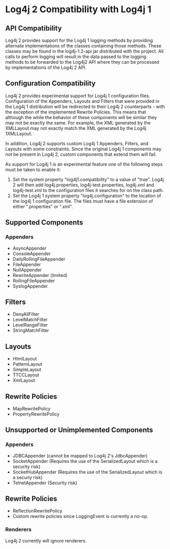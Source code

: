 <!-- vim: set syn=markdown : -->
<!--
 Licensed to the Apache Software Foundation (ASF) under one or more
 contributor license agreements. See the NOTICE file distributed with
 this work for additional information regarding copyright ownership.
 The ASF licenses this file to You under the Apache License, Version 2.0
 (the "License"); you may not use this file except in compliance with
 the License. You may obtain a copy of the License at

         http://www.apache.org/licenses/LICENSE-2.0

 Unless required by applicable law or agreed to in writing, software
 distributed under the License is distributed on an "AS IS" BASIS,
 WITHOUT WARRANTIES OR CONDITIONS OF ANY KIND, either express or implied.
 See the License for the specific language governing permissions and
 limitations under the License.
-->

# Log4j 2 Compatibility with Log4j 1

## API Compatibility

Log4j 2 provides support for the Log4j 1 logging methods by providing alternate implementations 
of the classes containing those methods. These classes may be found in the log4j-1.2-api jar 
distributed with the project. All calls to perform logging will result in the data passed to the logging methods
to be forwarded to the Log4j2 API where they can be processed by implementations of the Log4j 2 API. 

## Configuration Compatibility

Log4j 2 provides experimental support for Log4j 1 configuration files. Configuration of the Appenders, Layouts 
and Filters that were provided in the Log4j 1 distribution will be redirected to their Log4j 2 counterparts - 
with the exception of the implemented Rewrite Policies. This means that although the while the behavior of these 
components will be similar they may not be exactly the same. For example, the XML generated by the XMLLayout may 
not exactly match the XML generated by the Log4j 1XMLLayout. 

In addition, Log4j 2 supports custom Log4j 1 Appenders, Filters, and Layouts with some constraints. Since the 
original Log4j 1 components may not be present in Log4j 2, custom components that extend them will fail. 

As support for Log4j 1 is an experimental feature one of the following steps must be taken to enable it:

1. Set the system property "log4j1.compatibility" to a value of "true". Log4j 2 will then add log4j.properties,
log4j-test.properties, log4j.xml and log4j-test.xml to the configuration files it searches for on the class path.
1. Set the Log4j 1 system property "log4j.configuration" to the location of the log4j 1 configuration file. The 
files must have a file extension of either ".properties" or ".xml".

## Supported Components
### Appenders

* AsyncAppender
* ConsoleAppender
* DailyRollingFileAppender
* FileAppender
* NullAppender
* RewriteAppender (limited)
* RollingFileAppender
* SyslogAppender

## Filters

* DenyAllFilter
* LevelMatchFilter
* LevelRangeFilter
* StringMatchFilter

## Layouts

* HtmlLayout
* PatternLayout
* SimpleLayout
* TTCCLayout
* XmlLayout

## Rewrite Policies

* MapRewritePolicy
* PropertyRewritePolicy

## Unsupported or Unimplemented Components
### Appenders

* JDBCAppender (cannot be mapped to Log4j 2's JdbcAppender)
* SocketAppender (Requires the use of the SerializedLayout which is a security risk)
* SocketHubAppender (Requires the use of the SerializedLayout which is a securiy risk)
* TelnetAppender (Security risk)

## Rewrite Policies

* ReflectionRewritePolicy
* Custom rewrite policies since LoggingEvent is currently a no-op.

### Renderers
Log4j 2 currently will ignore renderers.